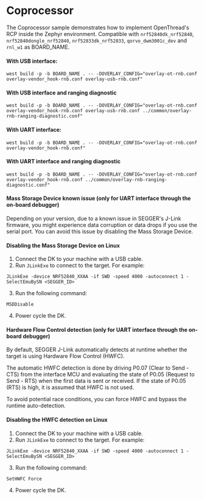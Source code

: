 # Coprocessor
The Coprocessor sample demonstrates how to implement OpenThread's RCP inside the Zephyr environment. Compatible with `nrf52840dk_nrf52840`, `nrf52840dongle_nrf52840`,
`nrf52833dk_nrf52833`, `qorvo_dwm3001c_dev` and `rnl_w1` as BOARD_NAME.

#### With USB interface:
```
west build -p -b BOARD_NAME . -- -DOVERLAY_CONFIG="overlay-ot-rnb.conf overlay-vendor_hook-rnb.conf overlay-usb-rnb.conf"
```

#### With USB interface and ranging diagnostic
```
west build -p -b BOARD_NAME . -- -DOVERLAY_CONFIG="overlay-ot-rnb.conf overlay-vendor_hook-rnb.conf overlay-usb-rnb.conf ../common/overlay-rnb-ranging-diagnostic.conf"
```

#### With UART interface:
```
west build -p -b BOARD_NAME . -- -DOVERLAY_CONFIG="overlay-ot-rnb.conf overlay-vendor_hook-rnb.conf"
```
#### With UART interface and ranging diagnostic
```
west build -p -b BOARD_NAME . -- -DOVERLAY_CONFIG="overlay-ot-rnb.conf overlay-vendor_hook-rnb.conf ../common/overlay-rnb-ranging-diagnostic.conf"
```

#### Mass Storage Device known issue (only for UART interface through the on-board debugger)
Depending on your version, due to a known issue in SEGGER's J-Link firmware, you might experience data corruption or data drops if you use the serial port. You can avoid this issue by disabling the Mass Storage Device.

#### Disabling the Mass Storage Device on Linux
1. Connect the DK to your machine with a USB cable.
2. Run `JLinkExe` to connect to the target. For example:
```
JLinkExe -device NRF52840_XXAA -if SWD -speed 4000 -autoconnect 1 -SelectEmuBySN <SEGGER_ID>
```
3. Run the following command:
```
MSDDisable
```
4. Power cycle the DK.

#### Hardware Flow Control detection (only for UART interface through the on-board debugger)
By default, SEGGER J-Link automatically detects at runtime whether the target is using Hardware Flow Control (HWFC).

The automatic HWFC detection is done by driving P0.07 (Clear to Send - CTS) from the interface MCU and evaluating the state of P0.05 (Request to Send - RTS) when the first data is sent or received. If the state of P0.05 (RTS) is high, it is assumed that HWFC is not used.

To avoid potential race conditions, you can force HWFC and bypass the runtime auto-detection.

#### Disabling the HWFC detection on Linux
1. Connect the DK to your machine with a USB cable.
2. Run `JLinkExe` to connect to the target. For example:
```
JLinkExe -device NRF52840_XXAA -if SWD -speed 4000 -autoconnect 1 -SelectEmuBySN <SEGGER_ID>
```
3. Run the following command:
```
SetHWFC Force
```
4. Power cycle the DK.
